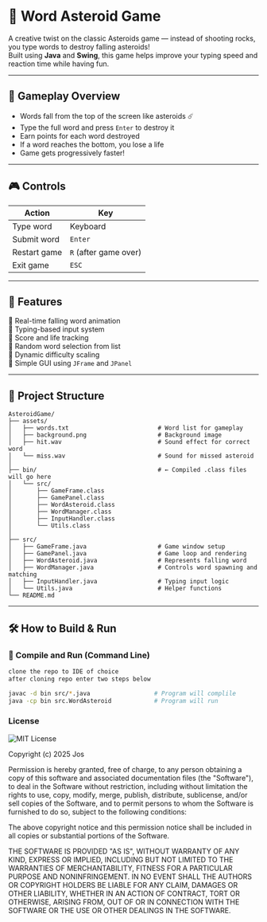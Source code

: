 # 📝 Word Asteroid Game  

A creative twist on the classic Asteroids game — instead of shooting rocks, you type words to destroy falling asteroids!  
Built using **Java** and **Swing**, this game helps improve your typing speed and reaction time while having fun.

---

## 🚀 Gameplay Overview

- Words fall from the top of the screen like asteroids ☄️  
- Type the full word and press `Enter` to destroy it  
- Earn points for each word destroyed  
- If a word reaches the bottom, you lose a life  
- Game gets progressively faster!

---

## 🎮 Controls

| Action             | Key                        |
|--------------------|----------------------------|
| Type word          | Keyboard                   |
| Submit word        | `Enter`                    |
| Restart game       | `R` (after game over)      |
| Exit game          | `ESC`                      |

---

## 🧠 Features

🔹 Real-time falling word animation  
🔹 Typing-based input system  
🔹 Score and life tracking  
🔹 Random word selection from list  
🔹 Dynamic difficulty scaling  
🔹 Simple GUI using `JFrame` and `JPanel`  

---

## 📁 Project Structure
```
AsteroidGame/
├── assets/
│   ├── words.txt                         # Word list for gameplay
│   ├── background.png                    # Background image
│   ├── hit.wav                           # Sound effect for correct word
│   └── miss.wav                          # Sound for missed asteroid
│
├── bin/                                  # ← Compiled .class files will go here
│   └── src/
│       ├── GameFrame.class
│       ├── GamePanel.class
│       ├── WordAsteroid.class
│       ├── WordManager.class
│       ├── InputHandler.class
│       └── Utils.class
│
├── src/
│   ├── GameFrame.java                    # Game window setup
│   ├── GamePanel.java                    # Game loop and rendering
│   ├── WordAsteroid.java                 # Represents falling word
│   ├── WordManager.java                  # Controls word spawning and matching
│   ├── InputHandler.java                 # Typing input logic
│   └── Utils.java                        # Helper functions
└── README.md
```

---

## 🛠 How to Build & Run

### 🔧 Compile and Run (Command Line)

```bash
clone the repo to IDE of choice
after cloning repo enter two steps below

javac -d bin src/*.java                  # Program will complile
java -cp bin src.WordAsteroid            # Program will run
```

### License 
![MIT License](https://img.shields.io/badge/License-MIT-blue.svg)

Copyright (c) 2025 Jos

Permission is hereby granted, free of charge, to any person obtaining a copy
of this software and associated documentation files (the "Software"), to deal
in the Software without restriction, including without limitation the rights
to use, copy, modify, merge, publish, distribute, sublicense, and/or sell
copies of the Software, and to permit persons to whom the Software is
furnished to do so, subject to the following conditions:

The above copyright notice and this permission notice shall be included in all
copies or substantial portions of the Software.

THE SOFTWARE IS PROVIDED "AS IS", WITHOUT WARRANTY OF ANY KIND, EXPRESS OR
IMPLIED, INCLUDING BUT NOT LIMITED TO THE WARRANTIES OF MERCHANTABILITY,
FITNESS FOR A PARTICULAR PURPOSE AND NONINFRINGEMENT. IN NO EVENT SHALL THE
AUTHORS OR COPYRIGHT HOLDERS BE LIABLE FOR ANY CLAIM, DAMAGES OR OTHER
LIABILITY, WHETHER IN AN ACTION OF CONTRACT, TORT OR OTHERWISE, ARISING FROM,
OUT OF OR IN CONNECTION WITH THE SOFTWARE OR THE USE OR OTHER DEALINGS IN THE
SOFTWARE.